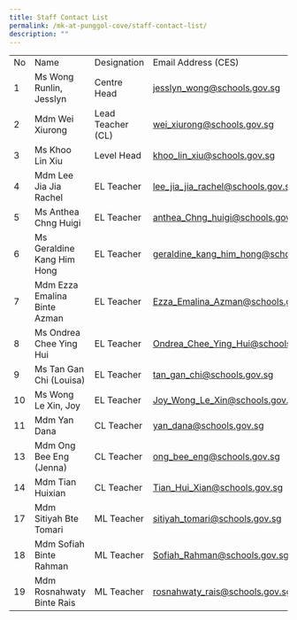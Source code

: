 ```yaml
---
title: Staff Contact List
permalink: /mk-at-punggol-cove/staff-contact-list/
description: ""
---
```

<table class="tg">
<tbody>
  <tr>
    <td>No</td>
    <td>Name</td>
    <td>Designation</td>
    <td>Email Address (CES)</td>
  </tr>
  <tr>
    <td>1</td>
    <td>Ms Wong Runlin, Jesslyn</td>
    <td>Centre Head</td>
    <td><a href="mailto:jesslyn_wong@schools.gov.sg">jesslyn_wong@schools.gov.sg</a></td>
  </tr>
  <tr>
    <td>2</td>
    <td>Mdm Wei Xiurong</td>
    <td>Lead Teacher<br>(CL)</td>
    <td><a href="mailto:wei_xiurong@schools.gov.sg">wei_xiurong@schools.gov.sg</a></td>
  </tr>
  <tr>
    <td>3</td>
    <td>Ms Khoo Lin Xiu</td>
    <td>Level Head</td>
    <td><a href="mailto:khoo_lin_xiu@schools.gov.sg">khoo_lin_xiu@schools.gov.sg</a></td>
  </tr>
  <tr>
    <td>4</td>
    <td>Mdm Lee Jia Jia Rachel</td>
    <td>EL Teacher</td>
    <td><a href="mailto:lee_jia_jia_rachel@schools.gov.sg">lee_jia_jia_rachel@schools.gov.sg</a></td>
  </tr>
  <tr>
    <td>5</td>
    <td>Ms Anthea Chng Huigi</td>
    <td>EL Teacher</td>
    <td><a href="mailto:anthea_Chng_huigi@schools.gov.sg">anthea_Chng_huigi@schools.gov.sg</a></td>
  </tr>
  <tr>
    <td>6</td>
    <td>Ms Geraldine Kang Him Hong</td>
    <td>EL Teacher</td>
    <td class="tg-ifa4"><a href="mailto:geraldine_kang_him_hong@schools.gov.sg">geraldine_kang_him_hong@schools.gov.sg</a></td>
  </tr>
  <tr>
    <td>7</td>
    <td>Mdm Ezza Emalina Binte Azman</td>
    <td>EL Teacher</td>
    <td><a href="mailto:Ezza_Emalina_Azman@schools.gov.sg">Ezza_Emalina_Azman@schools.gov.sg</a></td>
  </tr>
  <tr>
    <td>8</td>
    <td>Ms Ondrea Chee Ying Hui</td>
    <td>EL Teacher</td>
    <td><a href="mailto:Ondrea_Chee_Ying_Hui@schools.gov.sg">Ondrea_Chee_Ying_Hui@schools.gov.sg</a></td>
  </tr>
  <tr>
    <td>9</td>
    <td>Ms Tan Gan Chi (Louisa)</td>
    <td>EL Teacher</td>
    <td><a href="mailto:tan_gan_chi@schools.gov.sg">tan_gan_chi@schools.gov.sg</a></td>
  </tr>
  <tr>
    <td>10</td>
    <td>Ms Wong Le Xin, Joy</td>
    <td>EL Teacher</td>
    <td><a href="mailto:Joy_Wong_Le_Xin@schools.gov.sg">Joy_Wong_Le_Xin@schools.gov.sg</a></td>
  </tr>
  <tr>
    <td>11</td>
    <td>Mdm Yan Dana</td>
    <td>CL Teacher</td>
    <td><a href="mailto:yan_dana@schools.gov.sg">yan_dana@schools.gov.sg</a></td>
  </tr>
    <tr>
    <td>13</td>
    <td>Mdm Ong Bee Eng (Jenna)</td>
    <td>CL Teacher</td>
    <td><a href="mailto:ong_bee_eng@schools.gov.sg">ong_bee_eng@schools.gov.sg</a></td>
  </tr>
  <tr>
    <td>14</td>
    <td>Mdm Tian Huixian</td>
    <td>CL Teacher</td>
    <td><a href="mailto:Tian_Hui_Xian@schools.gov.sg">Tian_Hui_Xian@schools.gov.sg</a></td>
  </tr>
   <tr>
    <td>17</td>
    <td>Mdm Sitiyah Bte Tomari</td>
    <td>ML Teacher</td>
    <td><a href="mailto:sitiyah_tomari@schools.gov.sg">sitiyah_tomari@schools.gov.sg</a></td>
  </tr>
  <tr>
    <td>18</td>
    <td>Mdm Sofiah Binte Rahman</td>
    <td>ML Teacher</td>
    <td><a href="mailto:Sofiah_Rahman@schools.gov.sg">Sofiah_Rahman@schools.gov.sg</a></td>
  </tr>
	<tr>
		<td>19</td>
		<td>Mdm Rosnahwaty Binte Rais</td>
		<td>ML Teacher</td>
		<td><a href="mailto:rosnahwaty_rais@schools.gov.sg">rosnahwaty_rais@schools.gov.sg</a>
		</td>
	</tr>
 </tbody>
</table>